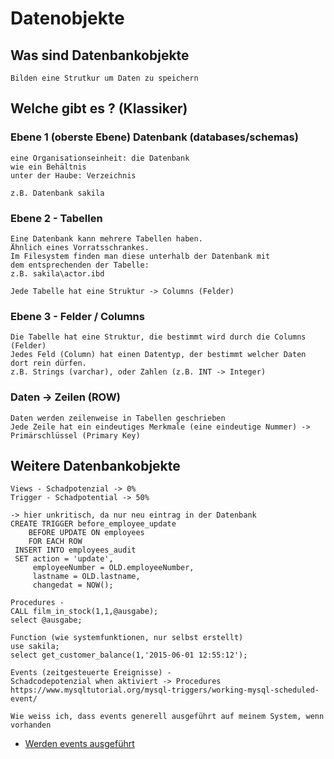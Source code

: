 # Datenobjekte 

## Was sind Datenbankobjekte 

```
Bilden eine Strutkur um Daten zu speichern 
```

## Welche gibt es ? (Klassiker)

### Ebene 1 (oberste Ebene) Datenbank (databases/schemas) 

```
eine Organisationseinheit: die Datenbank 
wie ein Behältnis 
unter der Haube: Verzeichnis 

z.B. Datenbank sakila
```

### Ebene 2 - Tabellen 

```
Eine Datenbank kann mehrere Tabellen haben. 
Ähnlich eines Vorratsschrankes. 
Im Filesystem finden man diese unterhalb der Datenbank mit 
dem entsprechenden der Tabelle:
z.B. sakila\actor.ibd 

Jede Tabelle hat eine Struktur -> Columns (Felder) 

```

### Ebene 3 - Felder / Columns 

```
Die Tabelle hat eine Struktur, die bestimmt wird durch die Columns (Felder) 
Jedes Feld (Column) hat einen Datentyp, der bestimmt welcher Daten dort rein dürfen.
z.B. Strings (varchar), oder Zahlen (z.B. INT -> Integer) 

```

### Daten -> Zeilen (ROW) 

```
Daten werden zeilenweise in Tabellen geschrieben 
Jede Zeile hat ein eindeutiges Merkmale (eine eindeutige Nummer) -> Primärschlüssel (Primary Key) 
```

## Weitere Datenbankobjekte 

```
Views - Schadpotenzial -> 0% 
Trigger - Schadpotential -> 50% 

-> hier unkritisch, da nur neu eintrag in der Datenbank 
CREATE TRIGGER before_employee_update 
    BEFORE UPDATE ON employees
    FOR EACH ROW 
 INSERT INTO employees_audit
 SET action = 'update',
     employeeNumber = OLD.employeeNumber,
     lastname = OLD.lastname,
     changedat = NOW();

Procedures - 
CALL film_in_stock(1,1,@ausgabe);
select @ausgabe;

Function (wie systemfunktionen, nur selbst erstellt) 
use sakila;
select get_customer_balance(1,'2015-06-01 12:55:12');

Events (zeitgesteuerte Ereignisse) - 
Schadcodepotenzial when aktiviert -> Procedures 
https://www.mysqltutorial.org/mysql-triggers/working-mysql-scheduled-event/

Wie weiss ich, dass events generell ausgeführt auf meinem System, wenn vorhanden 
```

 * [Werden events ausgeführt](/tricks/werden-events-ausgefuehrt.md)

